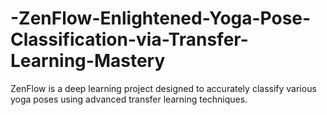 # -ZenFlow-Enlightened-Yoga-Pose-Classification-via-Transfer-Learning-Mastery
ZenFlow is a deep learning project designed to accurately classify various yoga poses using advanced transfer learning techniques.
